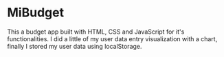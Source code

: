 # MiBudget
This a budget app built with HTML, CSS and JavaScript for it's functionalities. I did a little of my user data entry visualization with a chart, finally I stored my user data using localStorage.
